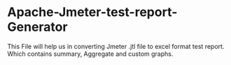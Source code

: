 # Apache-Jmeter-test-report-Generator
This File will help us in converting Jmeter .jtl file to excel format test report. Which contains summary, Aggregate and custom graphs.
